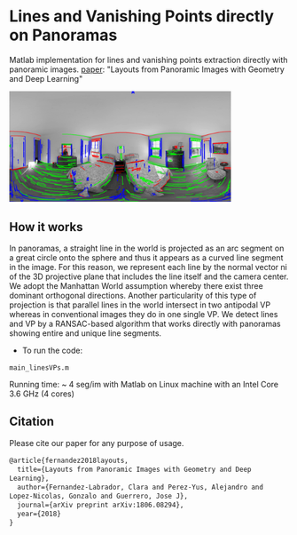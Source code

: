 # Lines and Vanishing Points directly on Panoramas
Matlab implementation for lines and vanishing points extraction directly with panoramic images. [paper](https://arxiv.org/pdf/1806.08294.pdf): "Layouts from Panoramic Images with Geometry and Deep Learning"

<img src='im/pano_vp_lines.png' width=400>

## How it works
In panoramas, a straight line in the world is projected as an arc segment on a great circle onto the sphere and thus it appears as a curved line segment in the image. For this reason, we represent each line by the normal vector ni of the 3D projective plane that includes the line itself and the camera center. 
We adopt the Manhattan World assumption whereby there exist three dominant orthogonal directions. Another particularity of this type of projection is that parallel lines in the world intersect in two antipodal VP whereas in conventional images they do in one single VP.
We detect lines and VP by a RANSAC-based algorithm that works directly with panoramas showing entire and unique line segments.

- To run the code:
```
main_linesVPs.m
```
Running time: ~ 4 seg/im with Matlab on Linux machine with an Intel Core 3.6 GHz (4 cores)

## Citation
Please cite our paper for any purpose of usage.
```
@article{fernandez2018layouts,
  title={Layouts from Panoramic Images with Geometry and Deep Learning},
  author={Fernandez-Labrador, Clara and Perez-Yus, Alejandro and Lopez-Nicolas, Gonzalo and Guerrero, Jose J},
  journal={arXiv preprint arXiv:1806.08294},
  year={2018}
}
```
